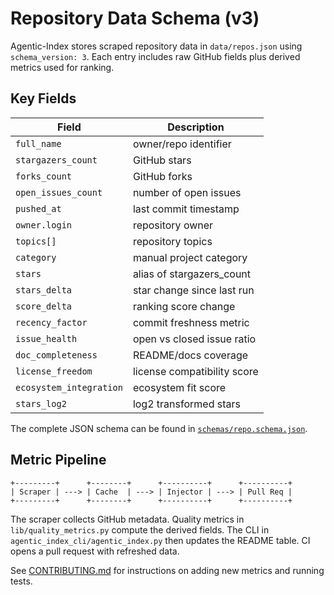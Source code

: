 # Repository Data Schema (v3)

Agentic-Index stores scraped repository data in `data/repos.json` using `schema_version: 3`.
Each entry includes raw GitHub fields plus derived metrics used for ranking.

## Key Fields

| Field | Description |
|-------|------------|
| `full_name` | owner/repo identifier |
| `stargazers_count` | GitHub stars |
| `forks_count` | GitHub forks |
| `open_issues_count` | number of open issues |
| `pushed_at` | last commit timestamp |
| `owner.login` | repository owner |
| `topics[]` | repository topics |
| `category` | manual project category |
| `stars` | alias of stargazers_count |
| `stars_delta` | star change since last run |
| `score_delta` | ranking score change |
| `recency_factor` | commit freshness metric |
| `issue_health` | open vs closed issue ratio |
| `doc_completeness` | README/docs coverage |
| `license_freedom` | license compatibility score |
| `ecosystem_integration` | ecosystem fit score |
| `stars_log2` | log2 transformed stars |

The complete JSON schema can be found in [`schemas/repo.schema.json`](schemas/repo.schema.json).

## Metric Pipeline

```
+---------+      +--------+      +----------+      +----------+
| Scraper | ---> | Cache  | ---> | Injector | ---> | Pull Req |
+---------+      +--------+      +----------+      +----------+
```

The scraper collects GitHub metadata. Quality metrics in `lib/quality_metrics.py` compute the derived fields. The CLI in `agentic_index_cli/agentic_index.py` then updates the README table. CI opens a pull request with refreshed data.

See [CONTRIBUTING.md](CONTRIBUTING.md) for instructions on adding new metrics and running tests.
